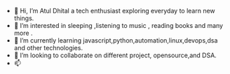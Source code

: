 - 👋 Hi, I’m Atul Dhital a tech enthusiast exploring everyday to learn new things. 
- 👀 I’m interested in sleeping ,listening to music , reading books and many more .
- 🌱 I’m currently learning javascript,python,automation,linux,devops,dsa  and other technologies.
- 💞️ I’m looking to collaborate on different project, opensource,and DSA. 
- 📫 

<!---
Atul310/Atul310 is a ✨ special ✨ repository because its `README.md` (this file) appears on your GitHub profile.
You can click the Preview link to take a look at your changes.
--->
